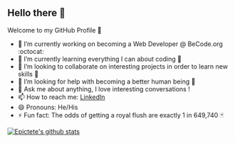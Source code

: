## Hello there 👋

Welcome to my GitHub Profile :tada:

- 🔭 I’m currently working on becoming a Web Developer @ BeCode.org :octocat:
- 🌱 I’m currently learning everything I can about coding :metal:
- 👯 I’m looking to collaborate on interesting projects in order to learn new skills :rocket:
- 🤔 I’m looking for help with becoming a better human being :slightly_smiling_face:
- 💬 Ask me about anything, I love interesting conversations !
- 📫 How to reach me: [LinkedIn](https://www.linkedin.com/in/john-laterre/)
- 😄 Pronouns: He/His
- ⚡ Fun fact: The odds of getting a royal flush are exactly 1 in 649,740 :black_joker:

[![Epictete's github stats](https://github-readme-stats.vercel.app/api?username=epictete&show_icons=true)](https://github.com/epictete/github-readme-stats)
